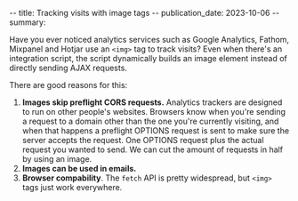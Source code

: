 -- title: Tracking visits with image tags
-- publication_date: 2023-10-06
-- summary:

Have you ever noticed analytics services such as Google Analytics, Fathom, Mixpanel and Hotjar use an `<img>` tag to track visits? Even when there's an integration script, the script dynamically builds an image element instead of directly sending AJAX requests.

There are good reasons for this:

1. **Images skip preflight CORS requests.** Analytics trackers are designed to run on other people's websites. Browsers know when you're sending a request to a domain other than the one you're currently visiting, and when that happens a preflight OPTIONS request is sent to make sure the server accepts the request. One OPTIONS request plus the actual request you wanted to send. We can cut the amount of requests in half by using an image.
2. **Images can be used in emails.**
4. **Browser compability**. The `fetch` API is pretty widespread, but `<img>` tags just work everywhere.
